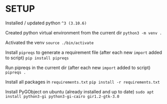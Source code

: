 # SETUP

Installed / updated python 
`^3 (3.10.6)`

Created python virtual environment from the current dir
`python3 -m venv .`

Activated the venv
`source ./bin/activate`

Install `pipreqs` to generate a requirement file (after each new `import` added to script)
`pip install pipreqs`

Run pipreqs in the current dir (after each new `import` added to script)
`pipreqs .`

Install all packages in `requirements.txt`
`pip install -r requirements.txt`

Install PyGObject on ubuntu (already installed and up to date)
`sudo apt install python3-gi python3-gi-cairo gir1.2-gtk-3.0`